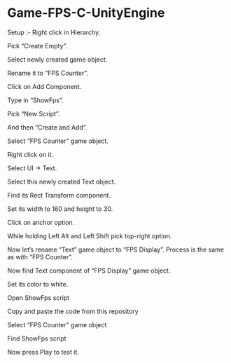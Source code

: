 # Game-FPS-C-UnityEngine

Setup :-
Right click in Hierarchy.

Pick “Create Empty”.

Select newly created game object.

Rename it to “FPS Counter”.

Click on Add Component.

Type in “ShowFps”.

Pick “New Script”.

And then “Create and Add”.

Select “FPS Counter” game object.

Right click on it.

Select UI -> Text.

Select this newly created Text object.

Find its Rect Transform component.

Set its width to 160 and height to 30.

Click on anchor option.

While holding Left Alt and Left Shift pick top-right option.

Now let’s rename “Text” game object to “FPS Display”. Process is the same as with “FPS Counter”.

Now find Text component of “FPS Display” game object.

Set its color to white.


Open ShowFps script

Copy and paste the code from this repository

Select “FPS Counter” game object

Find ShowFps script

Now press Play to test it.
